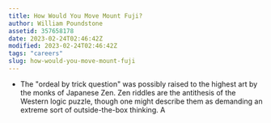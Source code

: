 ```yaml
---
title: How Would You Move Mount Fuji?
author: William Poundstone
assetid: 357658178
date: 2023-02-24T02:46:42Z
modified: 2023-02-24T02:46:42Z
tags: "careers"
slug: how-would-you-move-mount-fuji
---
```


*  The "ordeal by trick question" was possibly raised to the highest art by the monks of Japanese Zen. Zen riddles are the antithesis of the Western logic puzzle, though one might describe them as demanding an extreme sort of outside-the-box thinking. A

